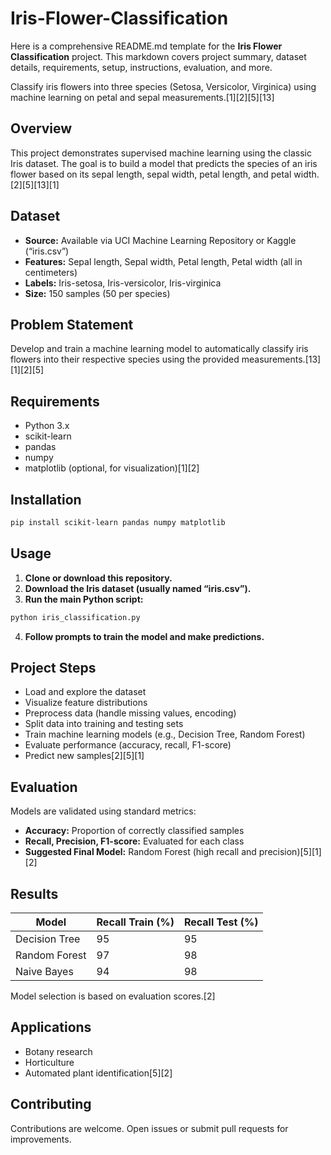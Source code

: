 # Iris-Flower-Classification
Here is a comprehensive README.md template for the **Iris Flower Classification** project. This markdown covers project summary, dataset details, requirements, setup, instructions, evaluation, and more.

Classify iris flowers into three species (Setosa, Versicolor, Virginica) using machine learning on petal and sepal measurements.[1][2][5][13]

## Overview

This project demonstrates supervised machine learning using the classic Iris dataset. The goal is to build a model that predicts the species of an iris flower based on its sepal length, sepal width, petal length, and petal width.[2][5][13][1]

## Dataset

- **Source:** Available via UCI Machine Learning Repository or Kaggle (“iris.csv”)
- **Features:** Sepal length, Sepal width, Petal length, Petal width (all in centimeters)
- **Labels:** Iris-setosa, Iris-versicolor, Iris-virginica
- **Size:** 150 samples (50 per species)

## Problem Statement

Develop and train a machine learning model to automatically classify iris flowers into their respective species using the provided measurements.[13][1][2][5]

## Requirements

- Python 3.x
- scikit-learn
- pandas
- numpy
- matplotlib (optional, for visualization)[1][2]

## Installation

```bash
pip install scikit-learn pandas numpy matplotlib
```

## Usage

1. **Clone or download this repository.**
2. **Download the Iris dataset (usually named “iris.csv”).**
3. **Run the main Python script:**

```bash
python iris_classification.py
```

4. **Follow prompts to train the model and make predictions.**

## Project Steps

- Load and explore the dataset
- Visualize feature distributions
- Preprocess data (handle missing values, encoding)
- Split data into training and testing sets
- Train machine learning models (e.g., Decision Tree, Random Forest)
- Evaluate performance (accuracy, recall, F1-score)
- Predict new samples[2][5][1]

## Evaluation

Models are validated using standard metrics:
- **Accuracy:** Proportion of correctly classified samples
- **Recall, Precision, F1-score:** Evaluated for each class
- **Suggested Final Model:** Random Forest (high recall and precision)[5][1][2]

## Results

| Model           | Recall Train (%) | Recall Test (%) |
|-----------------|-----------------|-----------------|
| Decision Tree   |        95        |        95       |
| Random Forest   |        97        |        98       |
| Naive Bayes     |        94        |        98       |

Model selection is based on evaluation scores.[2]

## Applications

- Botany research
- Horticulture
- Automated plant identification[5][2]

## Contributing

Contributions are welcome. Open issues or submit pull requests for improvements.


